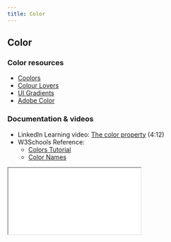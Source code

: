 ```yaml
---
title: Color
---
```


## Color

### Color resources
* [Coolors](https://coolors.co/) 
* [Colour Lovers](https://www.colourlovers.com/) 
* [UI Gradients](https://uigradients.com)
* [Adobe Color](https://color.adobe.com)

### Documentation & videos

* LinkedIn Learning video: [The color property](https://www.linkedin.com/learning/css-essential-training-3/the-color-and-property-values) (4:12)
* W3Schools Reference:
   * [Colors Tutorial](http://www.w3schools.com/colors/default.asp)
   * [Color Names](http://www.w3schools.com/colors/colors_names.asp)

<iframe src="//codepen.io/vanwars/embed/BzWQPL/?theme-id=18654&default-tab=html,result" allowfullscreen="true" class="codepen-frame"></iframe>
